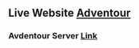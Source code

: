 ## Live Website [Adventour]()

### Avdentour Server [Link](https://sleepy-island-26546.herokuapp.com/)

